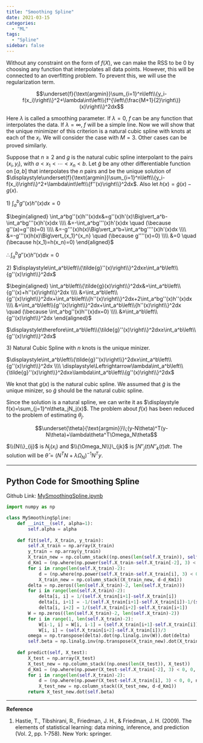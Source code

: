 ```yaml
---
title: "Smoothing Spline"
date: 2021-03-15
categories:
  - "ML"
tags:
  - "Spline"
sidebar: false
---
```


Without any constraint on the form of $f(X)$, we can make the $\text{RSS}$ to be $0$ by choosing any function that interpolates all data points. However, this will be connected to an overfitting problem. To prevent this, we will use the regularization term.

$$\underset{f}{\text{argmin}}\sum_{i=1}^n\left\\{y_i-f(x_i)\right\\}^2+\lambda\int\left\\{f^{\left\(\frac{M+1}{2}\right\)}(x)\right\\}^2dx$$

Here $\lambda$ is called a smoothing parameter. If $\lambda=0$, $f$ can be any function that interpolates the data. If $\lambda=\infty$, $f$ will be a simple line. Now we will show that the unique minimizer of this criterion is a natural cubic spline with knots at each of the $x_i$. We will consider the case with $M=3$. Other cases can be proved similarly.

Suppose that $n≥2$ and $g$ is the natural cubic spline interpolant to the pairs $(x_i, y_i)$, with $a<x_1<\cdots<x_n<b$. Let $\tilde{g}$ be any other differentiable function on $[a, b]$ that interpolates the $n$ pairs and be the unique solution of $\displaystyle\underset{f}{\text{argmin}}\sum_{i=1}^n\left\\{y_i-f(x_i)\right\\}^2+\lambda\int\left\\{f''(x)\right\\}^2dx$. Also let $h(x)=\tilde{g}(x)-g(x)$.

1\) $\displaystyle\int_a^bg''(x)h''(x)dx=0$

$\begin{aligned}
\int_a^bg''(x)h''(x)dx&=g''(x)h'(x)\Big\vert_a^b-\int_a^bg'''(x)h'(x)dx \\\\
&=-\int_a^bg'''(x)h'(x)dx \quad (\because g''(a)=g''(b)=0) \\\\
&=-g'''(x)h(x)\Big\vert_a^b+\int_a^bg''''(x)h'(x)dx \\\\
&=-g'''(x)h(x)\Big\vert_{x_1}^{x_n} \quad (\because g''''(x)=0) \\\\
&=0 \quad (\because h(x_1)=h(x_n)=0)
\end{aligned}$

$\displaystyle\therefore\int_a^bg''(x)h''(x)dx=0$

2\) $\displaystyle\int_a^b\left\\{\tilde{g}''(x)\right\\}^2dx≥\int_a^b\left\\{g''(x)\right\\}^2dx$

$\begin{aligned}
\int_a^b\left\\{\tilde{g}(x)\right\\}^2dx&=\int_a^b\left\\{g''(x)+h''(x)\right\\}^2dx \\\\
&=\int_a^b\left\\{g''(x)\right\\}^2dx+\int_a^b\left\\{h''(x)\right\\}^2dx+2\int_a^bg''(x)h''(x)dx \\\\
&=\int_a^b\left\\{g''(x)\right\\}^2dx+\int_a^b\left\\{h''(x)\right\\}^2dx \quad (\because \int_a^bg''(x)h''(x)dx=0) \\\\
&≥\int_a^b\left\\{g''(x)\right\\}^2dx
\end{aligned}$

$\displaystyle\therefore\int_a^b\left\\{\tilde{g}''(x)\right\\}^2dx≥\int_a^b\left\\{g''(x)\right\\}^2dx$

3\) Natural Cubic Spline with $n$ knots is the unique minizer.

$\displaystyle\int_a^b\left\\{\tilde{g}''(x)\right\\}^2dx≥\int_a^b\left\\{g''(x)\right\\}^2dx \\\\
\displaystyle\Leftrightarrow\lambda\int_a^b\left\\{\tilde{g}''(x)\right\\}^2dx≥\lambda\int_a^b\left\\{g''(x)\right\\}^2dx$

We knot that $g(x)$ is the natural cubic spline. We assumed that $\tilde{g}$ is the unique minizer, so $\tilde{g}$ should be the natural cubic spline.

Since the solution is a natural spline, we can write it as $\displaystyle f(x)=\sum_{j=1}^n\theta_jN_j(x)$. The problem about $f(x)$ has been reduced to the problem of estimating $\theta_j$.

$$\underset{\theta}{\text{argmin}}\\;(y-N\theta)^T(y-N\theta)+\lambda\theta^T\Omega_N\theta$$

$\\{N\\}_{ij}$ is $N_j(x_i)$ and $\\{\Omega_N\\}\_{jk}$ is $\int N''_j(t)N''_k(t)dt$. The solution will be $\hat{\theta}=(N^TN+\lambda\Omega_N)^{-1}N^Ty$.

---

## Python Code for Smoothing Spline

Github Link: [MySmoothingSpline.ipynb](https://github.com/statkwon/ML_Study/blob/master/MySmoothingSpline.ipynb)

```py
import numpy as np

class MySmoothingSpline:
    def __init__(self, alpha=1):
        self.alpha = alpha
        
    def fit(self, X_train, y_train):
        self.X_train = np.array(X_train)
        y_train = np.array(y_train)
        X_train_new = np.column_stack((np.ones(len(self.X_train)), self.X_train))
        d_Km1 = (np.where(np.power(self.X_train-self.X_train[-2], 3) < 0, 0, np.power(self.X_train-self.X_train[-2], 3))-np.where(np.power(self.X_train-self.X_train[-1], 3) < 0, 0, np.power(self.X_train-self.X_train[-1], 3)))/(self.X_train[-2]-self.X_train[-1])
        for i in range(len(self.X_train)-2):
            d = (np.where(np.power(self.X_train-self.X_train[i], 3) < 0, 0, np.power(self.X_train-self.X_train[i], 3))-np.where(np.power(self.X_train-self.X_train[-1], 3) < 0, 0, np.power(self.X_train-self.X_train[-1], 3)))/(self.X_train[i]-self.X_train[-1])
            X_train_new = np.column_stack((X_train_new, d-d_Km1))
        delta = np.zeros((len(self.X_train)-2, len(self.X_train)))
        for i in range(len(self.X_train)-2):
            delta[i, i] = 1/(self.X_train[i+1]-self.X_train[i])
            delta[i, i+1] = -1/(self.X_train[i+1]-self.X_train[i])-1/(self.X_train[i+2]-self.X_train[i+1])
            delta[i, i+2] = 1/(self.X_train[i+2]-self.X_train[i+1])
        W = np.zeros((len(self.X_train)-2, len(self.X_train)-2))
        for i in range(1, len(self.X_train)-2):
            W[i-1, i] = W[i, i-1] = (self.X_train[i+1]-self.X_train[i])/6
            W[i, i] = (self.X_train[i+2]-self.X_train[i])/3
        omega = np.transpose(delta).dot(np.linalg.inv(W)).dot(delta)
        self.beta = np.linalg.inv(np.transpose(X_train_new).dot(X_train_new)+self.alpha*omega).dot(np.transpose(X_train_new)).dot(y_train)
    
    def predict(self, X_test):
        X_test = np.array(X_test)
        X_test_new = np.column_stack((np.ones(len(X_test)), X_test))
        d_Km1 = (np.where(np.power(X_test-self.X_train[-2], 3) < 0, 0, np.power(X_test-self.X_train[-2], 3))-np.where(np.power(X_test-self.X_train[-1], 3) < 0, 0, np.power(X_test-self.X_train[-1], 3)))/(self.X_train[-2]-self.X_train[-1])
        for i in range(len(self.X_train)-2):
            d = (np.where(np.power(X_test-self.X_train[i], 3) < 0, 0, np.power(X_test-self.X_train[i], 3))-np.where(np.power(X_test-self.X_train[-1], 3) < 0, 0, np.power(X_test-self.X_train[-1], 3)))/(self.X_train[i]-self.X_train[-1])
            X_test_new = np.column_stack((X_test_new, d-d_Km1))
        return X_test_new.dot(self.beta)
```

---

**Reference**

1. Hastie, T., Tibshirani, R., Friedman, J. H., & Friedman, J. H. (2009). The elements of statistical learning: data mining, inference, and prediction (Vol. 2, pp. 1-758). New York: springer.

